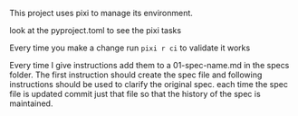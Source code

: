 This project uses pixi to manage its environment.

look at the pyproject.toml to see the pixi tasks

Every time you make a change run `pixi r ci` to validate it works


Every time I give instructions add them to a 01-spec-name.md in the specs folder.  The first instruction should create the spec file and following instructions should be used to clarify the original spec. each time the spec file is updated commit just that file so that the history of the spec is maintained.